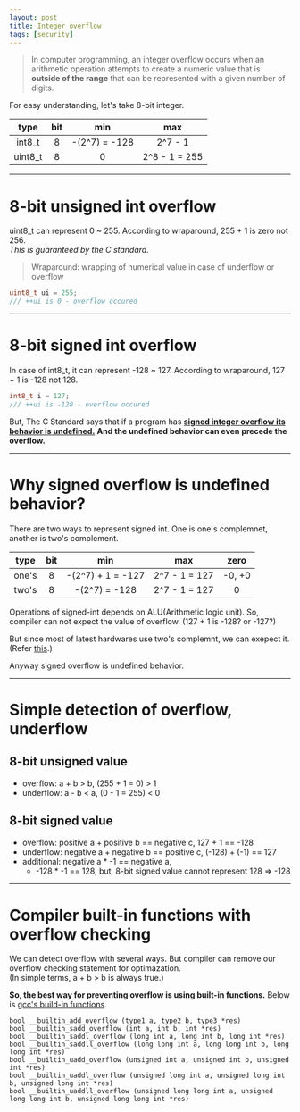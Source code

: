 ```yaml
---
layout: post
title: Integer overflow
tags: [security]
---
```


> In computer programming, an integer overflow occurs when an arithmetic operation attempts to create a numeric value that is **outside of the range** that can be represented with a given number of digits.

For easy understanding, let's take 8-bit integer.

| type  | bit  | min  | max  |
|:---:|:---:|:---:|:---:|
| int8_t | 8 | -(2^7) = -128 | 2^7 - 1 |
| uint8_t | 8 | 0 | 2^8 - 1 = 255 |

---

# 8-bit unsigned int overflow
uint8_t can represent 0 ~ 255. According to wraparound, 255 + 1 is zero not 256.  
*This is guaranteed by the C standard.*

> Wraparound: wrapping of numerical value in case of underflow or overflow

```cpp
uint8_t ui = 255;
/// ++ui is 0 - overflow occured
```
---

# 8-bit signed int overflow
In case of int8_t, it can represent -128 ~ 127. According to wraparound, 127 + 1 is -128 not 128.  
	
```cpp
int8_t i = 127;
/// ++ui is -128 - overflow occured
```

But, The C Standard says that if a program has [**signed integer overflow its behavior is undefined.**](https://www.gnu.org/software/autoconf/manual/autoconf-2.63/html_node/Integer-Overflow-Basics.html)
**And the undefined behavior can even precede the overflow.**

---

# Why signed overflow is undefined behavior?
There are two ways to represent signed int. One is one's complemnet, another is two's complement.

| type | bit  | min  | max  | zero |
|:---:|:---:|:---:|:---:|:---:|
| one's | 8 | -(2^7) + 1 = -127 | 2^7 - 1 = 127 | -0, +0 |
| two's | 8 | -(2^7) = -128 | 2^7 - 1 = 127 | 0|

Operations of signed-int depends on ALU(Arithmetic logic unit). So, compiler can not expect the value of overflow. (127 + 1 is -128? or -127?)

But since most of latest hardwares use two's complemnt, we can exepect it. (Refer [this](http://www.open-std.org/jtc1/sc22/wg21/docs/papers/2019/p1407r0.pdf
).)

Anyway signed overflow is undefined behavior.

---

# Simple detection of overflow, underflow
## 8-bit unsigned value
- overflow: a + b > b, (255 + 1 = 0) > 1
- underflow: a - b < a, (0 - 1 = 255) < 0

## 8-bit signed value
- overflow: positive a + positive b == negative c, 127 + 1 == -128
- underflow: negative a + negative b == positive c, (-128) + (-1) == 127
- additional: negative a * -1 == negative a,
	- -128 * -1 == 128, but,  8-bit signed value cannot represent 128 => -128 

---

# Compiler built-in functions with overflow checking
We can detect overflow with several ways. But compiler can remove our overflow checking statement for optimazation.  
(In simple terms, a + b > b is always true.)

**So, the best way for preventing overflow is using built-in functions.** Below is [gcc's build-in functions](https://gcc.gnu.org/onlinedocs/gcc/Integer-Overflow-Builtins.html).

```
bool __builtin_add_overflow (type1 a, type2 b, type3 *res)
bool __builtin_sadd_overflow (int a, int b, int *res)
bool __builtin_saddl_overflow (long int a, long int b, long int *res)
bool __builtin_saddll_overflow (long long int a, long long int b, long long int *res)
bool __builtin_uadd_overflow (unsigned int a, unsigned int b, unsigned int *res)
bool __builtin_uaddl_overflow (unsigned long int a, unsigned long int b, unsigned long int *res)
bool __builtin_uaddll_overflow (unsigned long long int a, unsigned long long int b, unsigned long long int *res)
```
